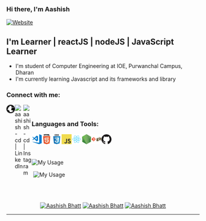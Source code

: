### Hi there, I'm Aashish

[![Website](https://img.shields.io/website?label=Project_cities_nepal&style=for-the-badge&url=http://react-citytour-nepal.netlify.app)](http://react-citytour-nepal.netlify.app)

## I'm Learner | reactJS | nodeJS | JavaScript Learner

- I'm student of Computer Engineering at IOE, Purwanchal Campus, Dharan
- I'm currently learning Javascript and its frameworks and library

### Connect with me:

[<img align="left" alt="aashish-cd" width="22px" src="https://raw.githubusercontent.com/iconic/open-iconic/master/svg/globe.svg" />][website]
[<img align="left" alt="aashish-cd | LinkedIn" width="22px" src="https://cdn.jsdelivr.net/npm/simple-icons@v3/icons/linkedin.svg" />][linkedin]
[<img align="left" alt="aashish-cd | Instagram" width="22px" src="https://cdn.jsdelivr.net/npm/simple-icons@v3/icons/instagram.svg" />][instagram]

<br />

### Languages and Tools:

<img align="left" alt="Visual Studio Code" width="26px" src="https://raw.githubusercontent.com/github/explore/80688e429a7d4ef2fca1e82350fe8e3517d3494d/topics/visual-studio-code/visual-studio-code.png" />
<img align="left" alt="HTML5" width="26px" src="https://raw.githubusercontent.com/github/explore/80688e429a7d4ef2fca1e82350fe8e3517d3494d/topics/html/html.png" />
<img align="left" alt="CSS3" width="26px" src="https://raw.githubusercontent.com/github/explore/80688e429a7d4ef2fca1e82350fe8e3517d3494d/topics/css/css.png" />
<img align="left" alt="JavaScript" width="26px" src="https://raw.githubusercontent.com/github/explore/80688e429a7d4ef2fca1e82350fe8e3517d3494d/topics/javascript/javascript.png" />
<img align="left" alt="React" width="26px" src="https://raw.githubusercontent.com/github/explore/80688e429a7d4ef2fca1e82350fe8e3517d3494d/topics/react/react.png" />

<img align="left" alt="Node.js" width="26px" src="https://raw.githubusercontent.com/github/explore/80688e429a7d4ef2fca1e82350fe8e3517d3494d/topics/nodejs/nodejs.png" />

<img align="left" alt="Git" width="26px" src="https://raw.githubusercontent.com/github/explore/80688e429a7d4ef2fca1e82350fe8e3517d3494d/topics/git/git.png" />
<img align="left" alt="GitHub" width="26px" src="https://raw.githubusercontent.com/github/explore/78df643247d429f6cc873026c0622819ad797942/topics/github/github.png" />

<br />
<br />

<br>
<p><img align="left" src="https://github-readme-stats.vercel.app/api/top-langs/?username=aashish-cd&layout=compact&hide=html" alt="My Usage" /></p>
<br>
<p>&nbsp;<img align="center" src="https://github-readme-stats.vercel.app/api?username=aashish-cd&show_icons=true" alt="My Usage" /></p>
<br><br>
<p align="center">
<a href="https://linkedin.com/in/bhattaashish00" target="_blank"><img align="center" src="https://cdn.jsdelivr.net/npm/simple-icons@3.0.1/icons/linkedin.svg" alt="Aashish Bhatt" height="30" width="30" /></a>
<a href="https://fb.com/bhattaashish00" target="_blank"><img align="center" src="https://cdn.jsdelivr.net/npm/simple-icons@3.0.1/icons/facebook.svg" alt="Aashish Bhatt" height="30" width="30" /></a>
<a href="https://instagram.com/bhattaashish00" target="_blank"><img align="center" src="https://cdn.jsdelivr.net/npm/simple-icons@3.0.1/icons/instagram.svg" alt="Aashish Bhatt" height="30" width="30" /></a>
</p>

---

[website]: http://react-citytour-nepal.netlify.app
[instagram]: https://instagram.com/bhattaashish00
[linkedin]: https://linkedin.com/in/bhattaashish00

